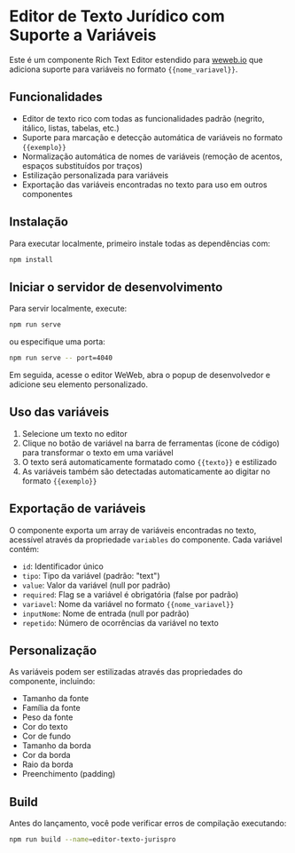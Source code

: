 # Editor de Texto Jurídico com Suporte a Variáveis

Este é um componente Rich Text Editor estendido para [weweb.io](https://www.weweb.io/) que adiciona suporte para variáveis no formato `{{nome_variavel}}`.

## Funcionalidades

- Editor de texto rico com todas as funcionalidades padrão (negrito, itálico, listas, tabelas, etc.)
- Suporte para marcação e detecção automática de variáveis no formato `{{exemplo}}`
- Normalização automática de nomes de variáveis (remoção de acentos, espaços substituídos por traços)
- Estilização personalizada para variáveis
- Exportação das variáveis encontradas no texto para uso em outros componentes

## Instalação

Para executar localmente, primeiro instale todas as dependências com:

```bash
npm install
```

## Iniciar o servidor de desenvolvimento

Para servir localmente, execute:

```bash
npm run serve
```

ou especifique uma porta:

```bash
npm run serve -- port=4040
```

Em seguida, acesse o editor WeWeb, abra o popup de desenvolvedor e adicione seu elemento personalizado.

## Uso das variáveis

1. Selecione um texto no editor
2. Clique no botão de variável na barra de ferramentas (ícone de código) para transformar o texto em uma variável
3. O texto será automaticamente formatado como `{{texto}}` e estilizado
4. As variáveis também são detectadas automaticamente ao digitar no formato `{{exemplo}}`

## Exportação de variáveis

O componente exporta um array de variáveis encontradas no texto, acessível através da propriedade `variables` do componente. Cada variável contém:

- `id`: Identificador único
- `tipo`: Tipo da variável (padrão: "text")
- `value`: Valor da variável (null por padrão)
- `required`: Flag se a variável é obrigatória (false por padrão)
- `variavel`: Nome da variável no formato `{{nome_variavel}}`
- `inputNome`: Nome de entrada (null por padrão)
- `repetido`: Número de ocorrências da variável no texto

## Personalização

As variáveis podem ser estilizadas através das propriedades do componente, incluindo:

- Tamanho da fonte
- Família da fonte
- Peso da fonte
- Cor do texto
- Cor de fundo
- Tamanho da borda
- Cor da borda
- Raio da borda
- Preenchimento (padding)

## Build

Antes do lançamento, você pode verificar erros de compilação executando:

```bash
npm run build --name=editor-texto-jurispro
```
